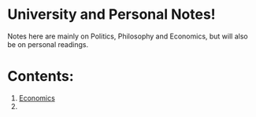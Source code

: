 # University and Personal Notes!
Notes here are mainly on Politics, Philosophy and Economics, but will also be on personal readings.
# Contents:
1. [Economics](Economics/)
2. 